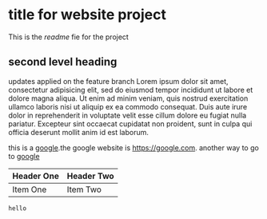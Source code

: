 # title for website project

This is the _readme_ fie for the project

## second level heading

updates applied on the feature branch
Lorem ipsum dolor sit amet, consectetur adipisicing elit, sed do eiusmod tempor incididunt ut labore et dolore magna aliqua. Ut enim ad minim veniam, quis nostrud exercitation ullamco laboris nisi ut aliquip ex ea commodo consequat. Duis aute irure dolor in reprehenderit in voluptate velit esse cillum dolore eu fugiat nulla pariatur. Excepteur sint occaecat cupidatat non proident, sunt in culpa qui officia deserunt mollit anim id est laborum.

this is a [google](https://google.com).the google website is <https://google.com>.
another way to go to [google](https://google.com)

[google]:https://google.com ("the google website")


| Header One     | Header Two     |
| :------------- | :------------- |
| Item One       | Item Two       |

    hello
